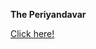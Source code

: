<Strong>The Periyandavar</Strong>

<a href ="https://periyandavar.github.io/DivineCodingSpace/Homepage.html" targe=_self> Click here! </a>
